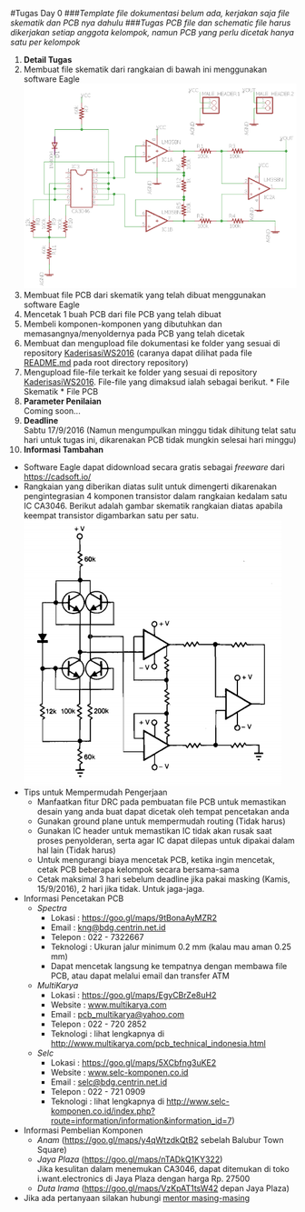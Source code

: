 #Tugas Day 0
###*Template file dokumentasi belum ada, kerjakan saja file skematik dan PCB nya dahulu*
###*Tugas PCB file dan schematic file harus dikerjakan setiap anggota kelompok, namun PCB yang perlu dicetak hanya satu per kelompok*
1. **Detail Tugas**
  1. Membuat file skematik dari rangkaian di bawah ini menggunakan software Eagle<br  />
  ![circuit 1](https://github.com/WorkshopHMEITB/KaderisasiWS2016/blob/master/assets/images/circuit2.PNG)
  2. Membuat file PCB dari skematik yang telah dibuat menggunakan software Eagle
  3. Mencetak 1 buah PCB dari file PCB yang telah dibuat
  4. Membeli komponen-komponen yang dibutuhkan dan memasangnya/menyoldernya pada PCB yang telah dicetak
  5. Membuat dan mengupload file dokumentasi ke folder yang sesuai di repository [KaderisasiWS2016](https://github.com/WorkshopHMEITB/KaderisasiWS2016) (caranya dapat dilihat pada file [README.md](https://github.com/WorkshopHMEITB/KaderisasiWS2016/blob/master/README.md) pada root directory repository)
  6. Mengupload file-file terkait ke folder yang sesuai di repository [KaderisasiWS2016](https://github.com/WorkshopHMEITB/KaderisasiWS2016). File-file yang dimaksud ialah sebagai berikut.
    * File Skematik
    * File PCB
2. **Parameter Penilaian**<br  />
Coming soon...
3. **Deadline**<br  />
Sabtu 17/9/2016 (Namun mengumpulkan minggu tidak dihitung telat satu hari untuk tugas ini, dikarenakan PCB tidak mungkin selesai hari minggu)
4. **Informasi Tambahan**
  * Software Eagle dapat didownload secara gratis sebagai *freeware* dari https://cadsoft.io/
  * Rangkaian yang diberikan diatas sulit untuk dimengerti dikarenakan pengintegrasian 4 komponen transistor dalam rangkaian kedalam satu IC CA3046. Berikut adalah gambar skematik rangkaian diatas apabila keempat transistor digambarkan satu per satu. <br  />
  ![circuit 2](https://github.com/WorkshopHMEITB/KaderisasiWS2016/blob/master/assets/images/circuit.PNG)
  * Tips untuk Mempermudah Pengerjaan
    * Manfaatkan fitur DRC pada pembuatan file PCB untuk memastikan desain yang anda buat dapat dicetak oleh tempat pencetakan anda
    * Gunakan ground plane untuk mempermudah routing (Tidak harus)
    * Gunakan IC header untuk memastikan IC tidak akan rusak saat proses penyolderan, serta agar IC dapat dilepas untuk dipakai dalam hal lain (Tidak harus)
    * Untuk mengurangi biaya mencetak PCB, ketika ingin mencetak, cetak PCB beberapa kelompok secara bersama-sama
    * Cetak maksimal 3 hari sebelum deadline jika pakai masking (Kamis, 15/9/2016), 2 hari jika tidak. Untuk jaga-jaga.
  * Informasi Pencetakan PCB
    * *Spectra* 
      * Lokasi : https://goo.gl/maps/9tBonaAyMZR2
      * Email : kng@bdg.centrin.net.id
      * Telepon : 022 - 7322667
      * Teknologi : Ukuran jalur minimum 0.2 mm (kalau mau aman 0.25 mm)
      * Dapat mencetak langsung ke tempatnya dengan membawa file PCB, atau dapat melalui email dan transfer ATM
    * *MultiKarya* 
      * Lokasi : https://goo.gl/maps/EgyCBrZe8uH2
      * Website : www.multikarya.com
      * Email : pcb_multikarya@yahoo.com
      * Telepon : 022 - 720 2852
      * Teknologi : lihat lengkapnya di http://www.multikarya.com/pcb_technical_indonesia.html
    * *Selc* 
      * Lokasi : https://goo.gl/maps/5XCbfng3uKE2
      * Website : www.selc-komponen.co.id
      * Email : selc@bdg.centrin.net.id
      * Telepon : 022 - 721 0909
      * Teknologi : lihat lengkapnya di http://www.selc-komponen.co.id/index.php?route=information/information&information_id=7)
  * Informasi Pembelian Komponen
    * *Anam* (https://goo.gl/maps/y4qWtzdkQtB2 sebelah Balubur Town Square)
    * *Jaya Plaza* (https://goo.gl/maps/nTADkQ1KY322)<br  />
    Jika kesulitan dalam menemukan CA3046, dapat ditemukan di toko i.want.electronics di Jaya Plaza dengan harga Rp. 27500
    * *Duta Irama* (https://goo.gl/maps/VzKpAT1tsW42 depan Jaya Plaza)
  * Jika ada pertanyaan silakan hubungi [mentor masing-masing](https://github.com/WorkshopHMEITB/KaderisasiWS2016/blob/master/KontakMentorCakruWS2016.csv)
